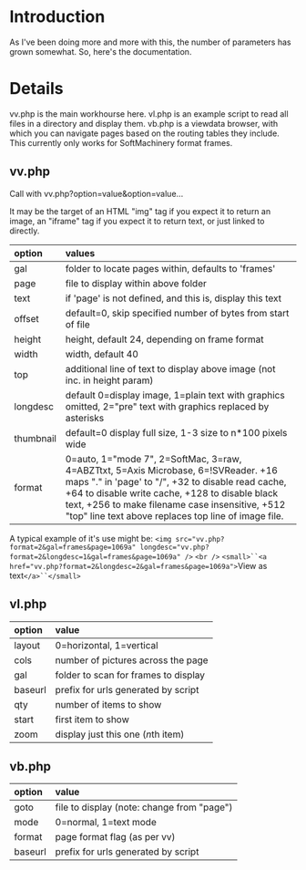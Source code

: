 # Introduction #

As I've been doing more and more with this, the number of parameters has grown somewhat.  So, here's the documentation.


# Details #

vv.php is the main workhourse here.
vl.php is an example script to read all files in a directory and display them.
vb.php is a viewdata browser, with which you can navigate pages based on the routing tables they include.  This currently only works for SoftMachinery format frames.

## vv.php ##
Call with vv.php?option=value&option=value...

It may be the target of an HTML "img" tag if you expect it to return an image, an "iframe" tag if you expect it to return text, or just linked to directly.

| **option** | **values** |
|:-----------|:-----------|
| gal        | folder to locate pages within, defaults to 'frames' |
| page       | file to display within above folder |
| text       | if 'page' is not defined, and this is, display this text |
| offset     | default=0, skip specified number of bytes from start of file |
| height     | height, default 24, depending on frame format |
| width      | width, default 40 |
| top        | additional line of text to display above image (not inc. in height param) |
| longdesc   | default 0=display image, 1=plain text with graphics omitted, 2="pre" text with graphics replaced by asterisks |
| thumbnail  | default=0 display full size, 1-3 size to n\*100 pixels wide |
| format     | 0=auto, 1="mode 7", 2=SoftMac, 3=raw, 4=ABZTtxt, 5=Axis Microbase, 6=!SVReader.  +16 maps "." in 'page' to "/", +32 to disable read cache, +64 to disable write cache, +128 to disable black text, +256 to make filename case insensitive, +512 "top" line text above replaces top line of image file. |

A typical example of it's use might be:
`<img src="vv.php?format=2&gal=frames&page=1069a" longdesc="vv.php?format=2&longdesc=1&gal=frames&page=1069a" />`
`<br />`
`<small>``<a href="vv.php?format=2&longdesc=2&gal=frames&page=1069a">`View as text`</a>``</small>`


## vl.php ##

| **option** | **value** |
|:-----------|:----------|
| layout     | 0=horizontal, 1=vertical |
| cols       | number of pictures across the page |
| gal        | folder to scan for frames to display |
| baseurl    | prefix for urls generated by script |
| qty        | number of items to show |
| start      | first item to show |
| zoom       | display just this one (<i>n</i>th item)|

## vb.php ##

| **option** | **value** |
|:-----------|:----------|
| goto       | file to display (note: change from "page")|
| mode       | 0=normal, 1=text mode |
| format     | page format flag (as per vv) |
| baseurl    | prefix for urls generated by script |